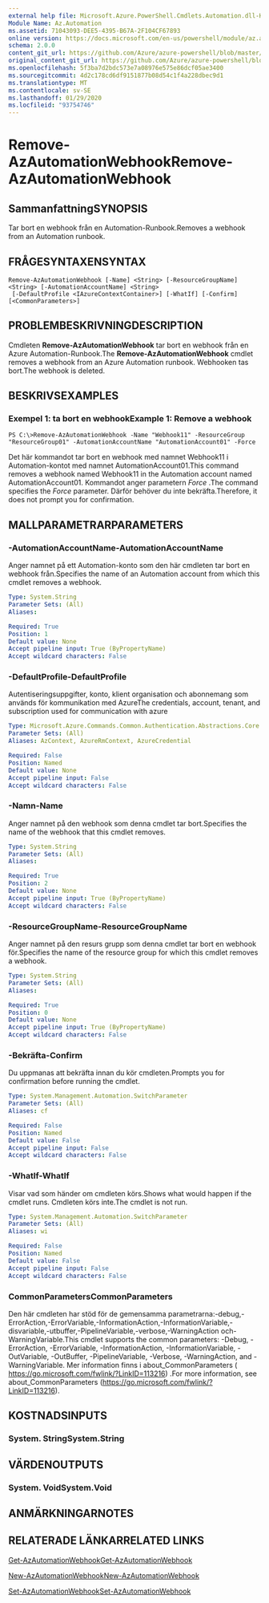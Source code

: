 ```yaml
---
external help file: Microsoft.Azure.PowerShell.Cmdlets.Automation.dll-Help.xml
Module Name: Az.Automation
ms.assetid: 71043093-DEE5-4395-B67A-2F104CF67893
online version: https://docs.microsoft.com/en-us/powershell/module/az.automation/remove-azautomationwebhook
schema: 2.0.0
content_git_url: https://github.com/Azure/azure-powershell/blob/master/src/Automation/Automation/help/Remove-AzAutomationWebhook.md
original_content_git_url: https://github.com/Azure/azure-powershell/blob/master/src/Automation/Automation/help/Remove-AzAutomationWebhook.md
ms.openlocfilehash: 5f3ba7d2bdc573e7a08976e575e86dcf05ae3400
ms.sourcegitcommit: 4d2c178cd6df9151877b08d54c1f4a228dbec9d1
ms.translationtype: MT
ms.contentlocale: sv-SE
ms.lasthandoff: 01/29/2020
ms.locfileid: "93754746"
---
```

# <span data-ttu-id="0eea2-101">Remove-AzAutomationWebhook</span><span class="sxs-lookup"><span data-stu-id="0eea2-101">Remove-AzAutomationWebhook</span></span>

## <span data-ttu-id="0eea2-102">Sammanfattning</span><span class="sxs-lookup"><span data-stu-id="0eea2-102">SYNOPSIS</span></span>
<span data-ttu-id="0eea2-103">Tar bort en webhook från en Automation-Runbook.</span><span class="sxs-lookup"><span data-stu-id="0eea2-103">Removes a webhook from an Automation runbook.</span></span>

## <span data-ttu-id="0eea2-104">FRÅGESYNTAXEN</span><span class="sxs-lookup"><span data-stu-id="0eea2-104">SYNTAX</span></span>

```
Remove-AzAutomationWebhook [-Name] <String> [-ResourceGroupName] <String> [-AutomationAccountName] <String>
 [-DefaultProfile <IAzureContextContainer>] [-WhatIf] [-Confirm] [<CommonParameters>]
```

## <span data-ttu-id="0eea2-105">PROBLEMBESKRIVNING</span><span class="sxs-lookup"><span data-stu-id="0eea2-105">DESCRIPTION</span></span>
<span data-ttu-id="0eea2-106">Cmdleten **Remove-AzAutomationWebhook** tar bort en webhook från en Azure Automation-Runbook.</span><span class="sxs-lookup"><span data-stu-id="0eea2-106">The **Remove-AzAutomationWebhook** cmdlet removes a webhook from an Azure Automation runbook.</span></span>
<span data-ttu-id="0eea2-107">Webhooken tas bort.</span><span class="sxs-lookup"><span data-stu-id="0eea2-107">The webhook is deleted.</span></span>

## <span data-ttu-id="0eea2-108">BESKRIVS</span><span class="sxs-lookup"><span data-stu-id="0eea2-108">EXAMPLES</span></span>

### <span data-ttu-id="0eea2-109">Exempel 1: ta bort en webhook</span><span class="sxs-lookup"><span data-stu-id="0eea2-109">Example 1: Remove a webhook</span></span>
```
PS C:\>Remove-AzAutomationWebhook -Name "Webhook11" -ResourceGroup "ResourceGroup01" -AutomationAccountName "AutomationAccount01" -Force
```

<span data-ttu-id="0eea2-110">Det här kommandot tar bort en webhook med namnet Webhook11 i Automation-kontot med namnet AutomationAccount01.</span><span class="sxs-lookup"><span data-stu-id="0eea2-110">This command removes a webhook named Webhook11 in the Automation account named AutomationAccount01.</span></span>
<span data-ttu-id="0eea2-111">Kommandot anger parametern *Force* .</span><span class="sxs-lookup"><span data-stu-id="0eea2-111">The command specifies the *Force* parameter.</span></span>
<span data-ttu-id="0eea2-112">Därför behöver du inte bekräfta.</span><span class="sxs-lookup"><span data-stu-id="0eea2-112">Therefore, it does not prompt you for confirmation.</span></span>

## <span data-ttu-id="0eea2-113">MALLPARAMETRAR</span><span class="sxs-lookup"><span data-stu-id="0eea2-113">PARAMETERS</span></span>

### <span data-ttu-id="0eea2-114">-AutomationAccountName</span><span class="sxs-lookup"><span data-stu-id="0eea2-114">-AutomationAccountName</span></span>
<span data-ttu-id="0eea2-115">Anger namnet på ett Automation-konto som den här cmdleten tar bort en webhook från.</span><span class="sxs-lookup"><span data-stu-id="0eea2-115">Specifies the name of an Automation account from which this cmdlet removes a webhook.</span></span>

```yaml
Type: System.String
Parameter Sets: (All)
Aliases:

Required: True
Position: 1
Default value: None
Accept pipeline input: True (ByPropertyName)
Accept wildcard characters: False
```

### <span data-ttu-id="0eea2-116">-DefaultProfile</span><span class="sxs-lookup"><span data-stu-id="0eea2-116">-DefaultProfile</span></span>
<span data-ttu-id="0eea2-117">Autentiseringsuppgifter, konto, klient organisation och abonnemang som används för kommunikation med Azure</span><span class="sxs-lookup"><span data-stu-id="0eea2-117">The credentials, account, tenant, and subscription used for communication with azure</span></span>

```yaml
Type: Microsoft.Azure.Commands.Common.Authentication.Abstractions.Core.IAzureContextContainer
Parameter Sets: (All)
Aliases: AzContext, AzureRmContext, AzureCredential

Required: False
Position: Named
Default value: None
Accept pipeline input: False
Accept wildcard characters: False
```

### <span data-ttu-id="0eea2-118">-Namn</span><span class="sxs-lookup"><span data-stu-id="0eea2-118">-Name</span></span>
<span data-ttu-id="0eea2-119">Anger namnet på den webhook som denna cmdlet tar bort.</span><span class="sxs-lookup"><span data-stu-id="0eea2-119">Specifies the name of the webhook that this cmdlet removes.</span></span>

```yaml
Type: System.String
Parameter Sets: (All)
Aliases:

Required: True
Position: 2
Default value: None
Accept pipeline input: True (ByPropertyName)
Accept wildcard characters: False
```

### <span data-ttu-id="0eea2-120">-ResourceGroupName</span><span class="sxs-lookup"><span data-stu-id="0eea2-120">-ResourceGroupName</span></span>
<span data-ttu-id="0eea2-121">Anger namnet på den resurs grupp som denna cmdlet tar bort en webhook för.</span><span class="sxs-lookup"><span data-stu-id="0eea2-121">Specifies the name of the resource group for which this cmdlet removes a webhook.</span></span>

```yaml
Type: System.String
Parameter Sets: (All)
Aliases:

Required: True
Position: 0
Default value: None
Accept pipeline input: True (ByPropertyName)
Accept wildcard characters: False
```

### <span data-ttu-id="0eea2-122">-Bekräfta</span><span class="sxs-lookup"><span data-stu-id="0eea2-122">-Confirm</span></span>
<span data-ttu-id="0eea2-123">Du uppmanas att bekräfta innan du kör cmdleten.</span><span class="sxs-lookup"><span data-stu-id="0eea2-123">Prompts you for confirmation before running the cmdlet.</span></span>

```yaml
Type: System.Management.Automation.SwitchParameter
Parameter Sets: (All)
Aliases: cf

Required: False
Position: Named
Default value: False
Accept pipeline input: False
Accept wildcard characters: False
```

### <span data-ttu-id="0eea2-124">-WhatIf</span><span class="sxs-lookup"><span data-stu-id="0eea2-124">-WhatIf</span></span>
<span data-ttu-id="0eea2-125">Visar vad som händer om cmdleten körs.</span><span class="sxs-lookup"><span data-stu-id="0eea2-125">Shows what would happen if the cmdlet runs.</span></span>
<span data-ttu-id="0eea2-126">Cmdleten körs inte.</span><span class="sxs-lookup"><span data-stu-id="0eea2-126">The cmdlet is not run.</span></span>

```yaml
Type: System.Management.Automation.SwitchParameter
Parameter Sets: (All)
Aliases: wi

Required: False
Position: Named
Default value: False
Accept pipeline input: False
Accept wildcard characters: False
```

### <span data-ttu-id="0eea2-127">CommonParameters</span><span class="sxs-lookup"><span data-stu-id="0eea2-127">CommonParameters</span></span>
<span data-ttu-id="0eea2-128">Den här cmdleten har stöd för de gemensamma parametrarna:-debug,-ErrorAction,-ErrorVariable,-InformationAction,-InformationVariable,-disvariable,-utbuffer,-PipelineVariable,-verbose,-WarningAction och-WarningVariable.</span><span class="sxs-lookup"><span data-stu-id="0eea2-128">This cmdlet supports the common parameters: -Debug, -ErrorAction, -ErrorVariable, -InformationAction, -InformationVariable, -OutVariable, -OutBuffer, -PipelineVariable, -Verbose, -WarningAction, and -WarningVariable.</span></span> <span data-ttu-id="0eea2-129">Mer information finns i about_CommonParameters ( https://go.microsoft.com/fwlink/?LinkID=113216) .</span><span class="sxs-lookup"><span data-stu-id="0eea2-129">For more information, see about_CommonParameters (https://go.microsoft.com/fwlink/?LinkID=113216).</span></span>

## <span data-ttu-id="0eea2-130">KOSTNADS</span><span class="sxs-lookup"><span data-stu-id="0eea2-130">INPUTS</span></span>

### <span data-ttu-id="0eea2-131">System. String</span><span class="sxs-lookup"><span data-stu-id="0eea2-131">System.String</span></span>

## <span data-ttu-id="0eea2-132">VÄRDEN</span><span class="sxs-lookup"><span data-stu-id="0eea2-132">OUTPUTS</span></span>

### <span data-ttu-id="0eea2-133">System. Void</span><span class="sxs-lookup"><span data-stu-id="0eea2-133">System.Void</span></span>

## <span data-ttu-id="0eea2-134">ANMÄRKNINGAR</span><span class="sxs-lookup"><span data-stu-id="0eea2-134">NOTES</span></span>

## <span data-ttu-id="0eea2-135">RELATERADE LÄNKAR</span><span class="sxs-lookup"><span data-stu-id="0eea2-135">RELATED LINKS</span></span>

[<span data-ttu-id="0eea2-136">Get-AzAutomationWebhook</span><span class="sxs-lookup"><span data-stu-id="0eea2-136">Get-AzAutomationWebhook</span></span>](./Get-AzAutomationWebhook.md)

[<span data-ttu-id="0eea2-137">New-AzAutomationWebhook</span><span class="sxs-lookup"><span data-stu-id="0eea2-137">New-AzAutomationWebhook</span></span>](./New-AzAutomationWebhook.md)

[<span data-ttu-id="0eea2-138">Set-AzAutomationWebhook</span><span class="sxs-lookup"><span data-stu-id="0eea2-138">Set-AzAutomationWebhook</span></span>](./Set-AzAutomationWebhook.md)


